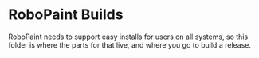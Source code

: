 RoboPaint Builds
===============

RoboPaint needs to support easy installs for users on all systems, so this
folder is where the parts for that live, and where you go to build a release.
